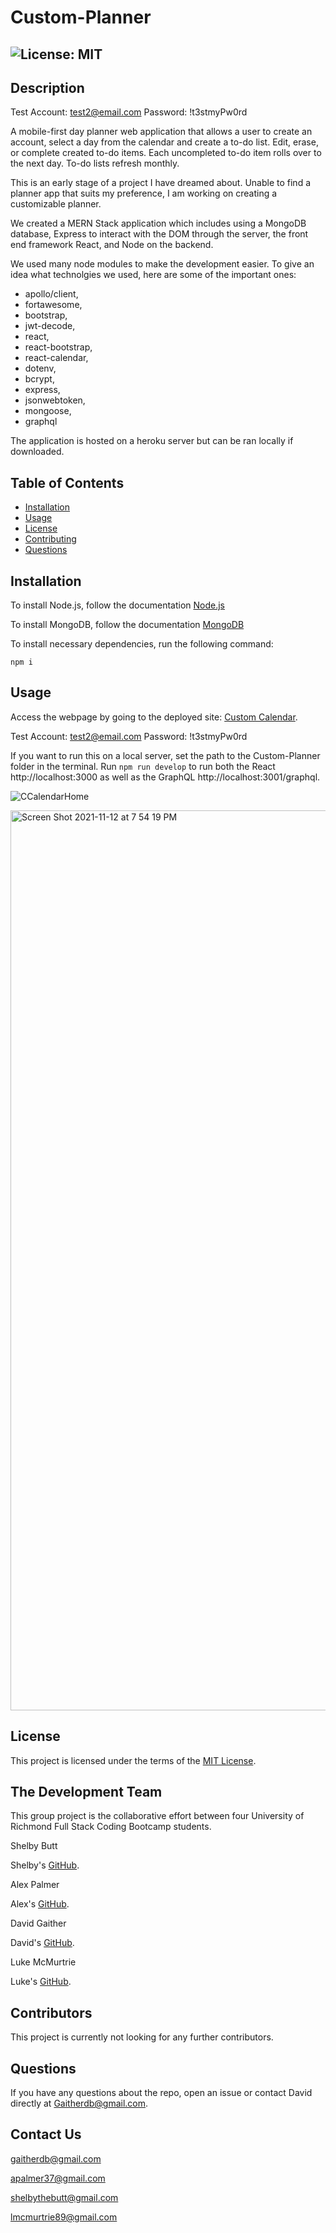 # Custom-Planner

## ![License: MIT](https://img.shields.io/badge/License-MIT-yellow.svg)

## Description

Test Account: test2@email.com Password: !t3stmyPw0rd

A mobile-first day planner web application that allows a user to create an account, select a day from the calendar and create a to-do list. Edit, erase, or complete created to-do items. Each uncompleted to-do item rolls over to the next day. To-do lists refresh monthly.

This is an early stage of a project I have dreamed about. Unable to find a planner app that suits my preference, I am working on creating a customizable planner.

We created a MERN Stack application which includes using a MongoDB database, Express to interact with the DOM through the server, the front end framework React, and Node on the backend.

We used many node modules to make the development easier. To give an idea what technolgies we used, here are some of the important ones:

- apollo/client,
- fortawesome,
- bootstrap,
- jwt-decode,
- react,
- react-bootstrap,
- react-calendar,
- dotenv,
- bcrypt,
- express,
- jsonwebtoken,
- mongoose,
- graphql

The application is hosted on a heroku server but can be ran locally if downloaded.

## Table of Contents

- [Installation](#installation)
- [Usage](#usage)
- [License](#license)
- [Contributing](#contributing)
- [Questions](#questions)

## Installation

To install Node.js, follow the documentation [Node.js](https://coding-boot-camp.github.io/full-stack/nodejs/how-to-install-nodejs)

To install MongoDB, follow the documentation [MongoDB](https://docs.mongodb.com/manual/installation/)

To install necessary dependencies, run the following command:

```
npm i
```

## Usage

Access the webpage by going to the deployed site: [Custom Calendar](https://afternoon-hamlet-16859.herokuapp.com/).

Test Account: test2@email.com Password: !t3stmyPw0rd

If you want to run this on a local server, set the path to the Custom-Planner folder in the terminal. Run `npm run develop` to run both the React http://localhost:3000 as well as the GraphQL http://localhost:3001/graphql.

![CCalendarHome](https://user-images.githubusercontent.com/83731627/144376989-03f41ee3-5c54-4d11-bb11-80c0a35ce74c.png)

<img width="1440" alt="Screen Shot 2021-11-12 at 7 54 19 PM" src="https://user-images.githubusercontent.com/80003989/141599430-393e215a-3610-414f-b1a5-8fba11a40575.png">

## License

This project is licensed under the terms of the [MIT License](https://opensource.org/licenses/MIT).

## The Development Team

This group project is the collaborative effort between four University of Richmond Full Stack Coding Bootcamp students. 

Shelby Butt

Shelby's [GitHub](https://github.com/shelbylb97).

Alex Palmer

Alex's [GitHub](https://github.com/apalmer37).

David Gaither

David's [GitHub](https://github.com/Gaitherdb).

Luke McMurtrie

Luke's [GitHub](https://github.com/LukeMcM89).

## Contributors

This project is currently not looking for any further contributors.

## Questions

If you have any questions about the repo, open an issue or contact David directly at Gaitherdb@gmail.com. 

## Contact Us

gaitherdb@gmail.com

apalmer37@gmail.com

shelbythebutt@gmail.com

lmcmurtrie89@gmail.com
